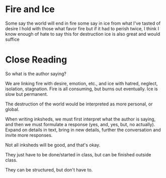 # Fire and Ice

Some say the world will end in fire
some say in ice
from what I've tasted of desire
I hold with those what favor fire
but if it had to perish twice,
I think I know enough of hate
to say this for destruction ice
is also great
and would suffice

# Close Reading

So what is the author saying?

We are linking fire with desire, emotion, etc., and ice with hatred, neglect, isolation, stagnation. Fire is all consuming, but burns out eventually. Ice is slow but permanent.

The destruction of the world would be interpreted as more personal, or global.

When  writing inksheds, we must first interpret what the author is saying, and then we must formulate a response (yes, and, yes, but, no actually). Expand on details in text, bring in new details, further the conversation and invite more responses.

Not all inksheds will be good, and that's okay.

They just have to be done/started in class, but can be finished outside class.

They can be structured, but don't have to.